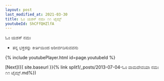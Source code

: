 ```yaml
---
layout: post
last_modified_at: 2021-03-30
title: ಓಂ ಯಶಸ್ ನಮಃ ೧೧ ಟೈಮ್ಸ್
youtubeId: ShCFfQHZlfA
---
```

 
 
 ಓಂ ಯಶಸ್ ನಮಃ  
 
 -  ತನ್ನ ಭಕ್ತರನ್ನು ಕೀರ್ತಿಯಿಂದ ಆಶೀರ್ವದಿಸುವವನು 
 
  
 
  
 
 
 
 
 
 


{% include youtubePlayer.html id=page.youtubeId %}
 
[Next]({{ site.baseurl }}{% link  split1/_posts/2013-07-04-ಓಂ ವಾಮದೇವಯಾ ನಮಃ ೧೧ ಟೈಮ್ಸ್.md%})
 
